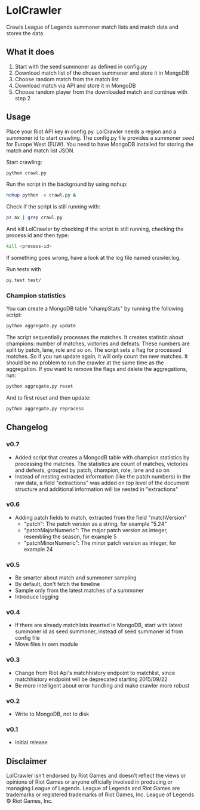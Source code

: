 # LolCrawler
Crawls League of Legends summoner match lists and match data and stores the data


## What it does
1. Start with the seed summoner as defined in config.py
2. Download match list of the chosen summoner and store it in MongoDB
3. Choose random match from the match list
4. Download match via API and store it in MongoDB
5. Choose random player from the downloaded match and continue with step 2

## Usage
Place your Riot API key in config.py. LolCrawler needs a region and a summoner id to start crawling. The config.py file provides a summoner seed for Europe West (EUW). You need to have MongoDB installed for storing the match and match list JSON.

Start crawling:

```bash
python crawl.py
```

Run the script in the background by using nohup:
```bash
nohup python -u crawl.py &
```

Check if the script is still running with:
```bash
ps ax | grep crawl.py
```

And kill LolCrawler by checking if the script is still running, checking the process id and then type:
```bash
kill <process-id>
```

If something goes wrong, have a look at the log file named crawler.log.


Run tests with
```bash
py.test test/
```

### Champion statistics

You can create a MongoDB table "champStats" by running the following script:
```bash
python aggregate.py update
```
The script sequentially processes the matches. It creates statistic about champions: number of matches, victories and defeats.
These numbers are split by patch, lane, role and so on. The script sets a flag for processed matches. So if you run
update again, it will only count the new matches. It should be no problem to run the crawler at the same time as the aggregation.
If you want to remove the flags and delete the aggregations, run:
```bash
python aggregate.py reset
```
And to first reset and then update:
```bash
python aggregate.py reprocess
```


## Changelog

### v0.7
- Added script that creates a MongodB table with champion statistics by processing the matches.
  The statistics are count of matches, victories and defeats, grouped by patch, champion, role, lane and so on
- Instead of nesting extracted information (like the patch numbers) in the raw data, a field "extractions" was added on top
  level of the document structure and additional information will be nested in "extractions"

### v0.6
- Adding patch fields to match, extracted from the field "matchVersion"
  - "patch": The patch version as a string, for example "5.24"
  - "patchMajorNumeric": The major patch version as integer, resembling the season, for example 5
  - "patchMinorNumeric": The minor patch version as integer, for example 24

### v0.5
- Be smarter about match and summoner sampling
- By default, don't fetch the timeline
- Sample only from the latest matches of a summoner
- Introduce logging

### v0.4
- If there are already matchlists inserted in MongoDB, start with latest summoner id as seed summoner, instead of seed summoner id from config file
- Move files in own module

### v0.3
- Change from Riot Api's matchhistory endpoint to matchlist, since matchhistory endpoint will be deprecated starting 2015/09/22
- Be more intelligent about error handling and make crawler more robust

### v0.2
- Write to MongoDB, not to disk

### v0.1
- Initial release

## Disclaimer
LolCrawler isn’t endorsed by Riot Games and doesn’t reflect the views or opinions of Riot Games or anyone officially involved in producing or managing League of Legends. League of Legends and Riot Games are trademarks or registered trademarks of Riot Games, Inc. League of Legends © Riot Games, Inc.




